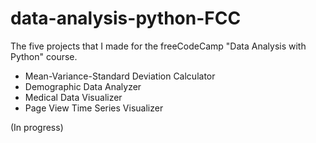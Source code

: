 # data-analysis-python-FCC
The five projects that I made for the freeCodeCamp "Data Analysis with Python" course.

- Mean-Variance-Standard Deviation Calculator
- Demographic Data Analyzer
- Medical Data Visualizer
- Page View Time Series Visualizer

(In progress)
